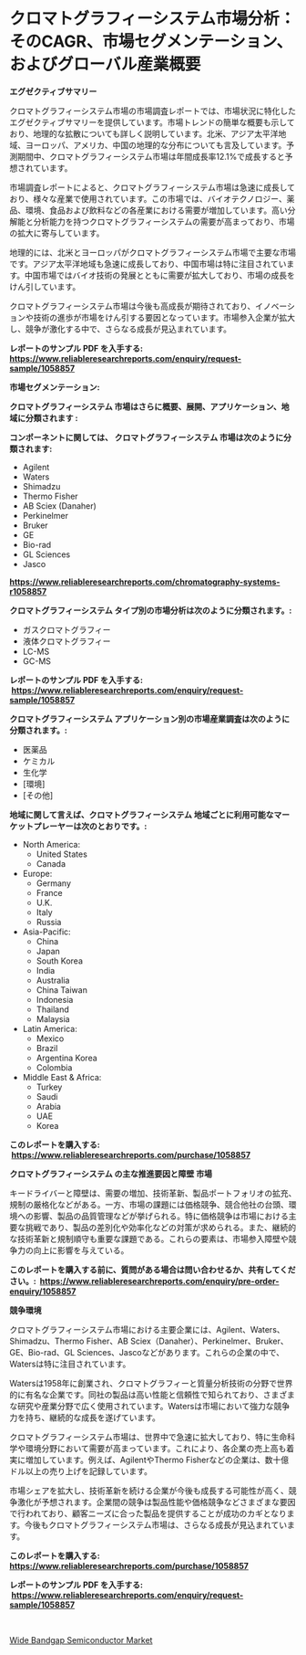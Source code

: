 <p><h1>クロマトグラフィーシステム市場分析：そのCAGR、市場セグメンテーション、およびグローバル産業概要</h1></p><p><strong>エグゼクティブサマリー</strong></p>
<p><p>クロマトグラフィーシステム市場の市場調査レポートでは、市場状況に特化したエグゼクティブサマリーを提供しています。市場トレンドの簡単な概要も示しており、地理的な拡散についても詳しく説明しています。北米、アジア太平洋地域、ヨーロッパ、アメリカ、中国の地理的な分布についても言及しています。予測期間中、クロマトグラフィーシステム市場は年間成長率12.1%で成長すると予想されています。</p><p>市場調査レポートによると、クロマトグラフィーシステム市場は急速に成長しており、様々な産業で使用されています。この市場では、バイオテクノロジー、薬品、環境、食品および飲料などの各産業における需要が増加しています。高い分解能と分析能力を持つクロマトグラフィーシステムの需要が高まっており、市場の拡大に寄与しています。</p><p>地理的には、北米とヨーロッパがクロマトグラフィーシステム市場で主要な市場です。アジア太平洋地域も急速に成長しており、中国市場は特に注目されています。中国市場ではバイオ技術の発展とともに需要が拡大しており、市場の成長をけん引しています。</p><p>クロマトグラフィーシステム市場は今後も高成長が期待されており、イノベーションや技術の進歩が市場をけん引する要因となっています。市場参入企業が拡大し、競争が激化する中で、さらなる成長が見込まれています。</p></p>
<p><strong>レポートのサンプル PDF を入手する: <a href="https://www.reliableresearchreports.com/enquiry/request-sample/1058857">https://www.reliableresearchreports.com/enquiry/request-sample/1058857</a></strong></p>
<p><strong>市場セグメンテーション:</strong></p>
<p><strong> クロマトグラフィーシステム 市場はさらに概要、展開、アプリケーション、地域に分類されます :</strong></p>
<p><strong>コンポーネントに関しては、 クロマトグラフィーシステム 市場は次のように分類されます: &nbsp;</strong></p>
<p><ul><li>Agilent</li><li>Waters</li><li>Shimadzu</li><li>Thermo Fisher</li><li>AB Sciex (Danaher)</li><li>Perkinelmer</li><li>Bruker</li><li>GE</li><li>Bio-rad</li><li>GL Sciences</li><li>Jasco</li></ul></p>
<p><strong><a href="https://www.reliableresearchreports.com/chromatography-systems-r1058857">https://www.reliableresearchreports.com/chromatography-systems-r1058857</a></strong></p>
<p><strong> クロマトグラフィーシステム タイプ別の市場分析は次のように分類されます。:</strong></p>
<p><ul><li>ガスクロマトグラフィー</li><li>液体クロマトグラフィー</li><li>LC-MS</li><li>GC-MS</li></ul></p>
<p><strong>レポートのサンプル PDF を入手する: &nbsp;<a href="https://www.reliableresearchreports.com/enquiry/request-sample/1058857">https://www.reliableresearchreports.com/enquiry/request-sample/1058857</a></strong></p>
<p><strong> クロマトグラフィーシステム アプリケーション別の市場産業調査は次のように分類されます。:</strong></p>
<p><ul><li>医薬品</li><li>ケミカル</li><li>生化学</li><li>[環境]</li><li>[その他]</li></ul></p>
<p><strong>地域に関して言えば、クロマトグラフィーシステム 地域ごとに利用可能なマーケットプレーヤーは次のとおりです。:</strong></p>
<p><ul>
    <li>
        North America:
        <ul>
            <li>United States</li>
            <li>Canada</li>
        </ul>
    </li>
    <li>
        Europe:
        <ul>
            <li>Germany</li>
            <li>France</li>
            <li>U.K.</li>
            <li>Italy</li>
            <li>Russia</li>
        </ul>
    </li>
    <li>
        Asia-Pacific:
        <ul>
            <li>China</li>
            <li>Japan</li>
            <li>South Korea</li>
            <li>India</li>
            <li>Australia</li>
            <li>China Taiwan</li>
            <li>Indonesia</li>
            <li>Thailand</li>
            <li>Malaysia</li>
        </ul>
    </li>
    <li>
        Latin America:
        <ul>
            <li>Mexico</li>
            <li>Brazil</li>
            <li>Argentina Korea</li>
            <li>Colombia</li>
        </ul>
    </li>
    <li>
        Middle East & Africa:
        <ul>
            <li>Turkey</li>
            <li>Saudi</li>
            <li>Arabia</li>
            <li>UAE</li>
            <li>Korea</li>
        </ul>
    </li>
    </ul></p>
<p><strong>このレポートを購入する: &nbsp;<a href="https://www.reliableresearchreports.com/purchase/1058857">https://www.reliableresearchreports.com/purchase/1058857</a></strong></p>
<p><strong>クロマトグラフィーシステム の主な推進要因と障壁 市場</strong></p>
<p><p>キードライバーと障壁は、需要の増加、技術革新、製品ポートフォリオの拡充、規制の厳格化などがある。一方、市場の課題には価格競争、競合他社の台頭、環境への影響、製品の品質管理などが挙げられる。特に価格競争は市場における主要な挑戦であり、製品の差別化や効率化などの対策が求められる。また、継続的な技術革新と規制順守も重要な課題である。これらの要素は、市場参入障壁や競争力の向上に影響を与えている。</p></p>
<p><strong>このレポートを購入する前に、質問がある場合は問い合わせるか、共有してください。:&nbsp; <a href="https://www.reliableresearchreports.com/enquiry/pre-order-enquiry/1058857">https://www.reliableresearchreports.com/enquiry/pre-order-enquiry/1058857</a></strong></p>
<p><strong>競争環境</strong></p>
<p><p>クロマトグラフィーシステム市場における主要企業には、Agilent、Waters、Shimadzu、Thermo Fisher、AB Sciex（Danaher）、Perkinelmer、Bruker、GE、Bio-rad、GL Sciences、Jascoなどがあります。これらの企業の中で、Watersは特に注目されています。</p><p>Watersは1958年に創業され、クロマトグラフィーと質量分析技術の分野で世界的に有名な企業です。同社の製品は高い性能と信頼性で知られており、さまざまな研究や産業分野で広く使用されています。Watersは市場において強力な競争力を持ち、継続的な成長を遂げています。</p><p>クロマトグラフィーシステム市場は、世界中で急速に拡大しており、特に生命科学や環境分野において需要が高まっています。これにより、各企業の売上高も着実に増加しています。例えば、AgilentやThermo Fisherなどの企業は、数十億ドル以上の売り上げを記録しています。</p><p>市場シェアを拡大し、技術革新を続ける企業が今後も成長する可能性が高く、競争激化が予想されます。企業間の競争は製品性能や価格競争などさまざまな要因で行われており、顧客ニーズに合った製品を提供することが成功のカギとなります。今後もクロマトグラフィーシステム市場は、さらなる成長が見込まれています。</p></p>
<p><strong>このレポートを購入する: &nbsp; <a href="https://www.reliableresearchreports.com/purchase/1058857">https://www.reliableresearchreports.com/purchase/1058857</a></strong></p>
<p><strong>レポートのサンプル PDF を入手する: &nbsp;<a href="https://www.reliableresearchreports.com/enquiry/request-sample/1058857">https://www.reliableresearchreports.com/enquiry/request-sample/1058857</a></strong><strong></strong></p>
<p>&nbsp;</p>
<p><p><a href="https://sulfuric-clavicle-d39.notion.site/Wide-Bandgap-Semiconductor-Market-Analysis-Its-CAGR-Market-Segmentation-and-Global-Industry-Overvi-2139d61a3e934545856e35993176cfb5">Wide Bandgap Semiconductor Market</a></p></p>